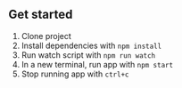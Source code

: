 Get started
---

1. Clone project
2. Install dependencies with `npm install`
3. Run watch script with `npm run watch`
4. In a new terminal, run app with `npm start`
5. Stop running app with `ctrl+c`
